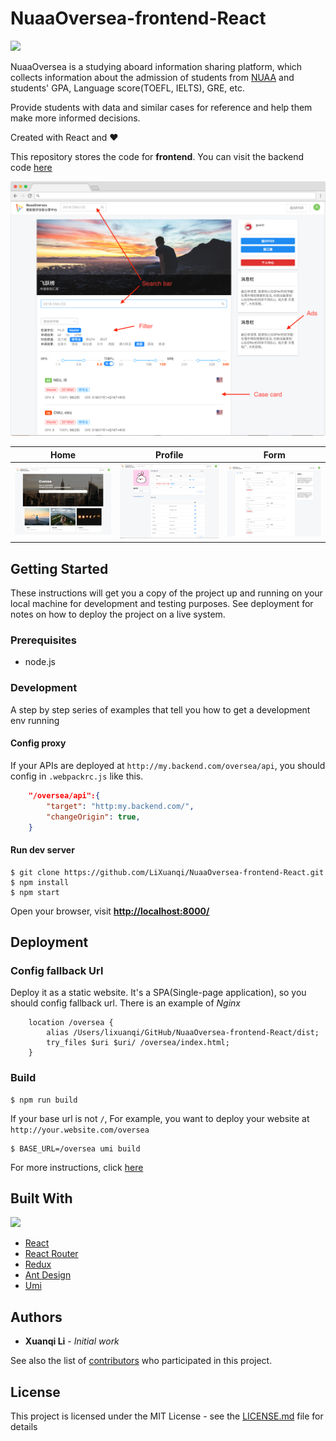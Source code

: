 # NuaaOversea-frontend-React

![](https://img.shields.io/github/license/LiXuanqi/NuaaOversea-frontend-React.svg?style=flat)

NuaaOversea is a studying aboard information sharing platform, which collects information about the admission of students from [NUAA](http://iao.nuaa.edu.cn/) and students' GPA, Language score(TOEFL, IELTS), GRE, etc. 

Provide students with data and similar cases for reference and help them make more informed decisions.

Created with React and ❤️

This repository stores the code for **frontend**. You can visit the backend code [here](https://github.com/LiXuanqi/NuaaOversea-backend-Flask)

![Screenshot](./docs/imgs/index-chrome-mac.png)

|      Home         |  Profile | Form |
| :-------------:| :-----:| :-----: |
| ![Screenshot](./docs/imgs/home.png) | ![Screenshot](./docs/imgs/profile.png) | ![Screenshot](./docs/imgs/form.png)

## Getting Started

These instructions will get you a copy of the project up and running on your local machine for development and testing purposes. See deployment for notes on how to deploy the project on a live system.

### Prerequisites

- node.js

### Development

A step by step series of examples that tell you how to get a development env running
#### Config proxy
If your APIs are deployed at `http://my.backend.com/oversea/api`, you should config in `.webpackrc.js` like this.
```json
    "/oversea/api":{
        "target": "http:my.backend.com/",
        "changeOrigin": true,
    }
```
#### Run dev server
```shell
$ git clone https://github.com/LiXuanqi/NuaaOversea-frontend-React.git
$ npm install
$ npm start
```
Open your browser, visit **[http://localhost:8000/](http://localhost:8000/)**

## Deployment
### Config fallback Url
Deploy it as a static website. It's a SPA(Single-page application), so you should config fallback url. There is an example of *Nginx*
```
    location /oversea {
        alias /Users/lixuanqi/GitHub/NuaaOversea-frontend-React/dist;
	    try_files $uri $uri/ /oversea/index.html;
    }
```
### Build
```shell
$ npm run build
```

If your base url is not `/`, For example, you want to deploy your website at `http://your.website.com/oversea`

```shell
$ BASE_URL=/oversea umi build
``` 

For more instructions, click [here](https://umijs.org/guide/deploy.html#default-scheme)

## Built With

![](https://fiverr-res.cloudinary.com/images/t_main1,q_auto,f_auto/gigs/103023642/original/6d7e0809333009b3d1f09cd0cb137033deabf0a1/build-web-and-mobile-apps-in-react-redux-reactnative.jpg)

- [React](https://reactjs.org/)
- [React Router](https://reacttraining.com/react-router/web/guides/philosophy)
- [Redux](https://redux.js.org/)
- [Ant Design](https://ant.design/index-cn)
- [Umi](https://umijs.org/)

## Authors

* **Xuanqi Li** - *Initial work*

See also the list of [contributors](https://github.com/LiXuanqi/NuaaOversea-frontend-React/graphs/contributors) who participated in this project.

## License

This project is licensed under the MIT License - see the [LICENSE.md](LICENSE.md) file for details
